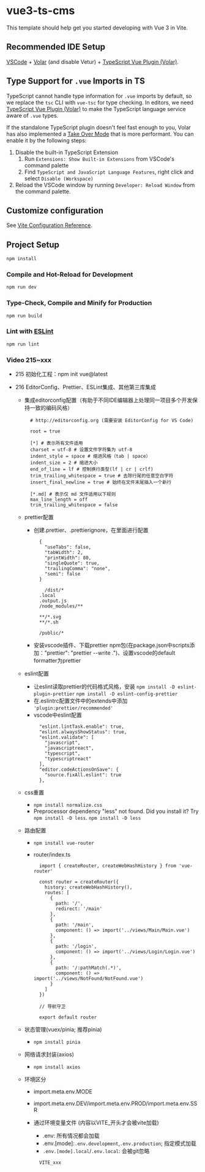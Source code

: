 # vue3-ts-cms

This template should help get you started developing with Vue 3 in Vite.

## Recommended IDE Setup

[VSCode](https://code.visualstudio.com/) + [Volar](https://marketplace.visualstudio.com/items?itemName=Vue.volar) (and disable Vetur) + [TypeScript Vue Plugin (Volar)](https://marketplace.visualstudio.com/items?itemName=Vue.vscode-typescript-vue-plugin).

## Type Support for `.vue` Imports in TS

TypeScript cannot handle type information for `.vue` imports by default, so we replace the `tsc` CLI with `vue-tsc` for type checking. In editors, we need [TypeScript Vue Plugin (Volar)](https://marketplace.visualstudio.com/items?itemName=Vue.vscode-typescript-vue-plugin) to make the TypeScript language service aware of `.vue` types.

If the standalone TypeScript plugin doesn't feel fast enough to you, Volar has also implemented a [Take Over Mode](https://github.com/johnsoncodehk/volar/discussions/471#discussioncomment-1361669) that is more performant. You can enable it by the following steps:

1. Disable the built-in TypeScript Extension
   1. Run `Extensions: Show Built-in Extensions` from VSCode's command palette
   2. Find `TypeScript and JavaScript Language Features`, right click and select `Disable (Workspace)`
2. Reload the VSCode window by running `Developer: Reload Window` from the command palette.

## Customize configuration

See [Vite Configuration Reference](https://vitejs.dev/config/).

## Project Setup

```sh
npm install
```

### Compile and Hot-Reload for Development

```sh
npm run dev
```

### Type-Check, Compile and Minify for Production

```sh
npm run build
```

### Lint with [ESLint](https://eslint.org/)

```sh
npm run lint
```

### Video 215~xxx

- 215 初始化工程：npm init vue@latest
- 216 EditorConfig、Prettier、ESLint集成、其他第三库集成

  - 集成editorconfig配置（有助于不同IDE编辑器上处理同一项目多个开发保持一致的编码风格）

    ```
      # http://editorconfig.org (需要安装 EditorConfig for VS Code)

      root = true

      [*] # 表示所有文件适用
      charset = utf-8 # 设置文件字符集为 utf-8
      indent_style = space # 缩进风格（tab | space）
      indent_size = 2 # 缩进大小
      end_of_line = lf # 控制换行类型(lf | cr | crlf)
      trim_trailing_whitespace = true # 去除行尾的任意空白字符
      insert_final_newline = true # 始终在文件末尾插入一个新行

      [*.md] # 表示仅 md 文件适用以下规则
      max_line_length = off
      trim_trailing_whitespace = false

    ```

  - prettier配置

    - 创建.prettier、.prettierignore，在里面进行配置

      ```
        {
          "useTabs": false,
          "tabWidth": 2,
          "printWidth": 80,
          "singleQuote": true,
          "trailingComma": "none",
          "semi": false
        }
      ```

      ```
          /dist/*
        .local
        .output.js
        /node_modules/**

        **/*.svg
        **/*.sh

        /public/*
      ```

    - 安装vscode插件、下载prettier npm包(在package.json中scripts添加："prettier": "prettier --write .")、设置vscode的default formatter为prettier

  - eslint配置

    - 让eslint读取prettier的代码格式风格，安装
      `npm install -D eslint-plugin-prettier`
      `npm install -D eslint-config-prettier`
    - 在.eslintrc配置文件中的extends中添加
      `'plugin:prettier/recommended'`
    - vscode中eslint配置
      ```
        "eslint.lintTask.enable": true,
        "eslint.alwaysShowStatus": true,
        "eslint.validate": [
          "javascript",
          "javascriptreact",
          "typescript",
          "typescriptreact"
        ],
        "editor.codeActionsOnSave": {
          "source.fixAll.eslint": true
        },
      ```

  - css重置
    - `npm install normalize.css`
    - Preprocessor dependency "less" not found. Did you install it? Try `npm install -D less`.
      `npm install -D less`
  - 路由配置

    - `npm install vue-router`
    - router/index.ts

      ```
        import { createRouter, createWebHashHistory } from 'vue-router'

        const router = createRouter({
          history: createWebHashHistory(),
          routes: [
            {
              path: '/',
              redirect: '/main'
            },
            {
              path: '/main',
              component: () => import('../views/Main/Main.vue')
            },
            {
              path: '/login',
              component: () => import('../views/Login/Login.vue')
            },
            {
              path: '/:pathMatch(.*)',
              component: () => import('../views/NotFound/NotFound.vue')
            }
          ]
        })

        // 导航守卫

        export default router

      ```

  - 状态管理(vuex/pinia; 推荐pinia)
    - `npm install pinia`
  - 网络请求封装(axios)
    - `npm install axios`
  - 环境区分
    - import.meta.env.MODE
    - import.meta.env.DEV/import.meta.env.PROD/import.meta.env.SSR
    - 通过环境变量文件 (内容以VITE\_开头才会被vite加载)

      - .env: 所有情况都会加载
      - .env.[mode]:`.env.development`,`.env.production`; 指定模式加载
      - `.env.[mode].local`/`.env.local`: 会被git忽略

      ```
        VITE_xxx
      ```

